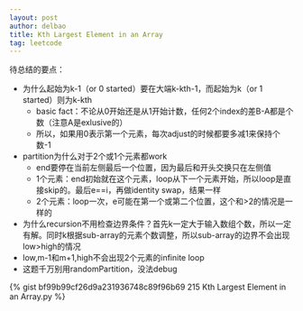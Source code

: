 ```yaml
---
layout: post
author: delbao
title: Kth Largest Element in an Array
tag: leetcode
---
```


待总结的要点：
 
- 为什么起始为k-1（or 0 started）要在大端k-kth-1，而起始为k（or 1 started）则为k-kth
    - basic fact：不论从0开始还是从1开始计数，任何2个index的差B-A都是个数（注意A是exlusive的）
    - 所以，如果用0表示第一个元素，每次adjust的时候都要多减1来保持个数-1
- partition为什么对于2个或1个元素都work
    - end要停在当前左侧最后一个位置，因为最后和开头交换只在左侧值
    - 1个元素：end初始就在这个元素，loop从下一个元素开始，所以loop是直接skip的。最后e==i，再做identity swap，结果一样
    - 2个元素：loop一次，e可能在第一个或第二个位置，这个和>2的情况是一样的
- 为什么recursion不用检查边界条件？首先k一定大于输入数组个数，所以一定有解。同时k根据sub-array的元素个数调整，所以sub-array的边界不会出现low>high的情况
- low,m-1和m+1,high不会出现2个元素的infinite loop
- 这题千万别用randomPartition，没法debug

{% gist bf99b99cf26d9a231936748c89f96b69 215 Kth Largest Element in an Array.py %}
